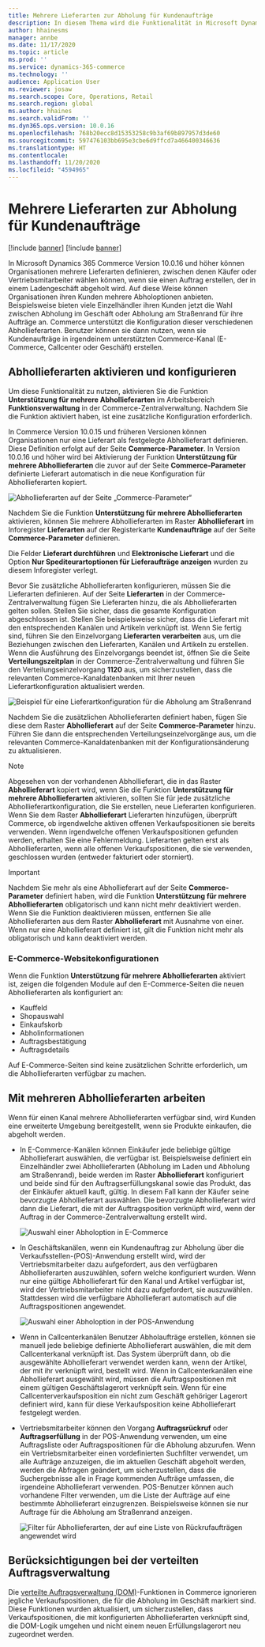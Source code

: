 ```yaml
---
title: Mehrere Lieferarten zur Abholung für Kundenaufträge
description: In diesem Thema wird die Funktionalität in Microsoft Dynamics 365 Commerce erklärt, mit der Sie Kundenaufträge für die Abholung in einem Ladengeschäft erstellen können.
author: hhainesms
manager: annbe
ms.date: 11/17/2020
ms.topic: article
ms.prod: ''
ms.service: dynamics-365-commerce
ms.technology: ''
audience: Application User
ms.reviewer: josaw
ms.search.scope: Core, Operations, Retail
ms.search.region: global
ms.author: hhaines
ms.search.validFrom: ''
ms.dyn365.ops.version: 10.0.16
ms.openlocfilehash: 768b20ecc8d15353258c9b3af69b897957d3de60
ms.sourcegitcommit: 597476103bb695e3cbe6d9ffcd7a466400346636
ms.translationtype: HT
ms.contentlocale: 
ms.lasthandoff: 11/20/2020
ms.locfileid: "4594965"
---
```

# <a name="enable-multiple-pickup-delivery-modes-for-customer-orders"></a>Mehrere Lieferarten zur Abholung für Kundenaufträge

[!include [banner](includes/banner.md)]
[!include [banner](includes/preview-banner.md)]

In Microsoft Dynamics 365 Commerce Version 10.0.16 und höher können Organisationen mehrere Lieferarten definieren, zwischen denen Käufer oder Vertriebsmitarbeiter wählen können, wenn sie einen Auftrag erstellen, der in einem Ladengeschäft abgeholt wird. Auf diese Weise können Organisationen ihren Kunden mehrere Abholoptionen anbieten. Beispielsweise bieten viele Einzelhändler ihren Kunden jetzt die Wahl zwischen Abholung im Geschäft oder Abholung am Straßenrand für ihre Aufträge an. Commerce unterstützt die Konfiguration dieser verschiedenen Abhollieferarten. Benutzer können sie dann nutzen, wenn sie Kundenaufträge in irgendeinem unterstützten Commerce-Kanal (E-Commerce, Callcenter oder Geschäft) erstellen.

## <a name="enable-and-configure-pickup-delivery-modes"></a>Abhollieferarten aktivieren und konfigurieren

Um diese Funktionalität zu nutzen, aktivieren Sie die Funktion **Unterstützung für mehrere Abhollieferarten** im Arbeitsbereich **Funktionsverwaltung** in der Commerce-Zentralverwaltung. Nachdem Sie die Funktion aktiviert haben, ist eine zusätzliche Konfiguration erforderlich.

In Commerce Version 10.0.15 und früheren Versionen können Organisationen nur eine Lieferart als festgelegte Abhollieferart definieren. Diese Definition erfolgt auf der Seite **Commerce-Parameter**. In Version 10.0.16 und höher wird bei Aktivierung der Funktion **Unterstützung für mehrere Abhollieferarten** die zuvor auf der Seite **Commerce-Parameter** definierte Lieferart automatisch in die neue Konfiguration für Abhollieferarten kopiert.

![Abhollieferarten auf der Seite „Commerce-Parameter“](media/multiplepickupparameter.png)

Nachdem Sie die Funktion **Unterstützung für mehrere Abhollieferarten** aktivieren, können Sie mehrere Abhollieferarten im Raster **Abhollieferart** im Inforegister **Lieferarten** auf der Registerkarte **Kundenaufträge** auf der Seite **Commerce-Parameter** definieren.

Die Felder **Lieferart durchführen** und **Elektronische Lieferart** und die Option **Nur Spediteurartoptionen für Lieferaufträge anzeigen** wurden zu diesem Inforegister verlegt.

Bevor Sie zusätzliche Abhollieferarten konfigurieren, müssen Sie die Lieferarten definieren. Auf der Seite **Lieferarten** in der Commerce-Zentralverwaltung fügen Sie Lieferarten hinzu, die als Abhollieferarten gelten sollen. Stellen Sie sicher, dass die gesamte Konfiguration abgeschlossen ist. Stellen Sie beispielsweise sicher, dass die Lieferart mit den entsprechenden Kanälen und Artikeln verknüpft ist. Wenn Sie fertig sind, führen Sie den Einzelvorgang **Lieferarten verarbeiten** aus, um die Beziehungen zwischen den Lieferarten, Kanälen und Artikeln zu erstellen. Wenn die Ausführung des Einzelvorgangs beendet ist, öffnen Sie die Seite **Verteilungszeitplan** in der Commerce-Zentralverwaltung und führen Sie den Verteilungseinzelvorgang **1120** aus, um sicherzustellen, dass die relevanten Commerce-Kanaldatenbanken mit Ihrer neuen Lieferartkonfiguration aktualisiert werden.

![Beispiel für eine Lieferartkonfiguration für die Abholung am Straßenrand](media/pickupmodes.png)

Nachdem Sie die zusätzlichen Abhollieferarten definiert haben, fügen Sie diese dem Raster **Abhollieferart** auf der Seite **Commerce-Parameter** hinzu. Führen Sie dann die entsprechenden Verteilungseinzelvorgänge aus, um die relevanten Commerce-Kanaldatenbanken mit der Konfigurationsänderung zu aktualisieren.

> [!NOTE]
> Abgesehen von der vorhandenen Abhollieferart, die in das Raster **Abhollieferart** kopiert wird, wenn Sie die Fu‭nktion **Unterstützung für mehrere Abhollieferarten** aktivieren, sollten Sie für jede zusätzliche Abhollieferartkonfiguration, die Sie erstellen, neue Lieferarten konfigurieren. Wenn Sie dem Raster **Abhollieferart** Lieferarten hinzufügen, überprüft Commerce, ob irgendwelche aktiven offenen Verkaufspositionen sie bereits verwenden. Wenn irgendwelche offenen Verkaufspositionen gefunden werden, erhalten Sie eine Fehlermeldung. Lieferarten gelten erst als Abhollieferarten, wenn alle offenen Verkaufspositionen, die sie verwenden, geschlossen wurden (entweder fakturiert oder storniert).

> [!IMPORTANT]
> Nachdem Sie mehr als eine Abhollieferart auf der Seite **Commerce-Parameter** definiert haben, wird die Funktion **Unterstützung für mehrere Abhollieferarten** obligatorisch und kann nicht mehr deaktiviert werden. Wenn Sie die Funktion deaktivieren müssen, entfernen Sie alle Abhollieferarten aus dem Raster **Abhollieferart** mit Ausnahme von einer. Wenn nur eine Abhollieferart definiert ist, gilt die Funktion nicht mehr als obligatorisch und kann deaktiviert werden.

### <a name="e-commerce-site-configurations"></a>E-Commerce-Websitekonfigurationen

Wenn die Funktion **Unterstützung für mehrere Abhollieferarten** aktiviert ist, zeigen die folgenden Module auf den E-Commerce-Seiten die neuen Abhollieferarten als konfiguriert an:

- Kauffeld
- Shopauswahl
- Einkaufskorb
- Abholinformationen
- Auftragsbestätigung
- Auftragsdetails

Auf E-Commerce-Seiten sind keine zusätzlichen Schritte erforderlich, um die Abhollieferarten verfügbar zu machen.

## <a name="work-with-multiple-pickup-delivery-modes"></a>Mit mehreren Abhollieferarten arbeiten

Wenn für einen Kanal mehrere Abhollieferarten verfügbar sind, wird Kunden eine erweiterte Umgebung bereitgestellt, wenn sie Produkte einkaufen, die abgeholt werden. 

- In E-Commerce-Kanälen können Einkäufer jede beliebige gültige Abhollieferart auswählen, die verfügbar ist. Beispielsweise definiert ein Einzelhändler zwei Abhollieferarten (Abholung im Laden und Abholung am Straßenrand), beide werden im Raster **Abhollieferart** konfiguriert und beide sind für den Auftragserfüllungskanal sowie das Produkt, das der Einkäufer aktuell kauft, gültig. In diesem Fall kann der Käufer seine bevorzugte Abhollieferart auswählen. Die bevorzugte Abhollieferart wird dann die Lieferart, die mit der Auftragsposition verknüpft wird, wenn der Auftrag in der Commerce-Zentralverwaltung erstellt wird.

    ![Auswahl einer Abholoption in E-Commerce](media/pickupecommerce.png)

- In Geschäftskanälen, wenn ein Kundenauftrag zur Abholung über die Verkaufsstellen-(POS)-Anwendung erstellt wird, wird der Vertriebsmitarbeiter dazu aufgefordert, aus den verfügbaren Abhollieferarten auszuwählen, sofern welche konfiguriert wurden. Wenn nur eine gültige Abhollieferart für den Kanal und Artikel verfügbar ist, wird der Vertriebsmitarbeiter nicht dazu aufgefordert, sie auszuwählen. Stattdessen wird die verfügbare Abhollieferart automatisch auf die Auftragspositionen angewendet.

    ![Auswahl einer Abholoption in der POS-Anwendung](media/pickuppos.png)

- Wenn in Callcenterkanälen Benutzer Abholaufträge erstellen, können sie manuell jede beliebige definierte Abhollieferart auswählen, die mit dem Callcenterkanal verknüpft ist. Das System überprüft dann, ob die ausgewählte Abhollieferart verwendet werden kann, wenn der Artikel, der mit ihr verknüpft wird, bestellt wird. Wenn in Callcenterkanälen eine Abhollieferart ausgewählt wird, müssen die Auftragspositionen mit einem gültigen Geschäftslagerort verknüpft sein. Wenn für eine Callcenterverkaufsposition ein nicht zum Geschäft gehöriger Lagerort definiert wird, kann für diese Verkaufsposition keine Abhollieferart festgelegt werden.
- Vertriebsmitarbeiter können den Vorgang **Auftragsrückruf** oder **Auftragserfüllung** in der POS-Anwendung verwenden, um eine Auftragsliste oder Auftragspositionen für die Abholung abzurufen. Wenn ein Vertriebsmitarbeiter einen vordefinierten Suchfilter verwendet, um alle Aufträge anzuzeigen, die im aktuellen Geschäft abgeholt werden, werden die Abfragen geändert, um sicherzustellen, dass die Suchergebnisse alle in Frage kommenden Aufträge umfassen, die irgendeine Abhollieferart verwenden. POS-Benutzer können auch vorhandene Filter verwenden, um die Liste der Aufträge auf eine bestimmte Abhollieferart einzugrenzen. Beispielsweise können sie nur Auftrage für die Abholung am Straßenrand anzeigen.

    ![Filter für Abhollieferarten, der auf eine Liste von Rückrufaufträgen angewendet wird](media/pickuprecallorder.png)

## <a name="considerations-for-distributed-order-management"></a>Berücksichtigungen bei der verteilten Auftragsverwaltung

Die [verteilte Auftragsverwaltung (DOM)](https://docs.microsoft.com/dynamics365/commerce/dom)-Funktionen in Commerce ignorieren jegliche Verkaufspositionen, die für die Abholung im Geschäft markiert sind. Diese Funktionen wurden aktualisiert, um sicherzustellen, dass Verkaufspositionen, die mit konfigurierten Abhollieferarten verknüpft sind, die DOM-Logik umgehen und nicht einem neuen Erfüllungslagerort neu zugeordnet werden.
